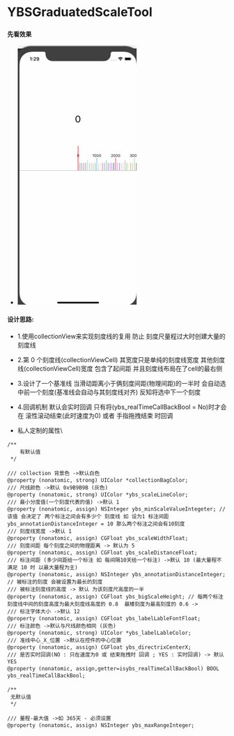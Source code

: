 # YBSGraduatedScaleTool
### ````先看效果````
- ![Alt text](https://github.com/GitHubYYBS/YBSGraduatedScaleTool/blob/master/%E6%BC%94%E7%A4%BA.gif?raw=true)

#### 设计思路:
- 1.使用collectionView来实现刻度线的复用 防止 刻度尺量程过大时创建大量的刻度线 
- 2.第 0 个刻度线(collectionViewCell) 其宽度只是单纯的刻度线宽度 其他刻度线(collectionViewCell)宽度 包含了起间距 并且刻度线布局在了cell的最右侧
- 3.设计了一个基准线 当滑动距离小于俩刻度间距(物理间距)的一半时 会自动选中前一个刻度(基准线会自动与其刻度线对齐) 反知将选中下一个刻度
- 4.回调机制 默认会实时回调 只有将(ybs_realTimeCallBackBool = No)时才会在 滚性滚动结束(此时速度为0) 或者 手指拖拽结束 时回调

- 私人定制的属性\
````
/**
    有默认值
 */

/// collection 背景色 ->默认白色
@property (nonatomic, strong) UIColor *collectionBagColor;
/// 尺线颜色 ->默认 0x9B9B9B (灰色)
@property (nonatomic, strong) UIColor *ybs_scaleLineColor;
/// 最小分度值(一个刻度代表的值) ->默认 1
@property (nonatomic, assign) NSInteger ybs_minScaleValueIntegeter; // 该值 会决定了 两个标注之间会有多少个 刻度线 如 设为1 标注间距 ybs_annotationDistanceInteger = 10 那么两个标注之间会有10刻度
/// 刻度线宽度 ->默认 1
@property (nonatomic, assign) CGFloat ybs_scaleWidthFloat;
/// 刻度间距 每个刻度之间的物理距离 -> 默认为 5
@property (nonatomic, assign) CGFloat ybs_scaleDistanceFloat;
/// 标注间距 (多少间距给一个标注 如 每间隔10天给一个标注) ->默认 10 (最大量程不满足 10 时 以最大量程为主)
@property (nonatomic, assign) NSInteger ybs_annotationDistanceInteger; // 被标注的刻度 会被设置为最长的刻度
/// 被标注刻度线的高度 -> 默认 为该刻度尺高度的一半
@property (nonatomic, assign) CGFloat ybs_bigScaleHeight; // 每两个标注刻度线中间的刻度高度为最大刻度线高度的 0.8  最矮刻度为最高刻度的 0.6 ->
/// 标注字体大小 ->默认 12
@property (nonatomic, assign) CGFloat ybs_labelLableFontFloat;
/// 标注颜色 ->默认与尺线颜色相同 (灰色)
@property (nonatomic, strong) UIColor *ybs_labelLableColor;
/// 准线中心_X_位置 ->默认在控件的中心位置
@property (nonatomic, assign) CGFloat ybs_directrixCenterX;
/// 是否实时回调(NO : 只在速度为0 或 结束拖拽时 回调 ; YES : 实时回调) -> 默认YES
@property (nonatomic, assign,getter=isybs_realTimeCallBackBool) BOOL ybs_realTimeCallBackBool;

/**
 无默认值
 */

/// 量程-最大值 ->如 365天 - 必须设置
@property (nonatomic, assign) NSInteger ybs_maxRangeInteger;

````


